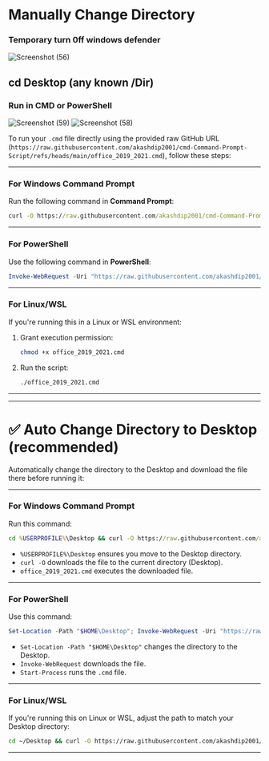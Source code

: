 # Manually Change Directory 
### Temporary turn 0ff windows defender

![Screenshot (56)](https://github.com/user-attachments/assets/428bba0f-162f-4ac5-8dae-4081edf9e4f9)

## cd Desktop (any known /Dir)
### Run in CMD or PowerShell

![Screenshot (59)](https://github.com/user-attachments/assets/242a6504-5768-465e-b2f3-2169fd18382f)
![Screenshot (58)](https://github.com/user-attachments/assets/4bb027f4-6530-4804-8493-fe798f5e9904)

To run your `.cmd` file directly using the provided raw GitHub URL (`https://raw.githubusercontent.com/akashdip2001/cmd-Command-Prompt-Script/refs/heads/main/office_2019_2021.cmd`), follow these steps:

---

### **For Windows Command Prompt**
Run the following command in **Command Prompt**:
```cmd
curl -O https://raw.githubusercontent.com/akashdip2001/cmd-Command-Prompt-Script/refs/heads/main/office_2019_2021.cmd && office_2019_2021.cmd
```

---

### **For PowerShell**
Use the following command in **PowerShell**:
```powershell
Invoke-WebRequest -Uri "https://raw.githubusercontent.com/akashdip2001/cmd-Command-Prompt-Script/refs/heads/main/office_2019_2021.cmd" -OutFile "office_2019_2021.cmd"; Start-Process -FilePath ".\office_2019_2021.cmd" -Wait
```

---

### **For Linux/WSL**
If you're running this in a Linux or WSL environment:
1. Grant execution permission:
   ```bash
   chmod +x office_2019_2021.cmd
   ```
2. Run the script:
   ```bash
   ./office_2019_2021.cmd
   ```

---
---

# ✅ Auto Change Directory to Desktop (recommended)

Automatically change the directory to the Desktop and download the file there before running it:

---

### **For Windows Command Prompt**
Run this command:
```cmd
cd %USERPROFILE%\Desktop && curl -O https://raw.githubusercontent.com/akashdip2001/cmd-Command-Prompt-Script/refs/heads/main/office_2019_2021.cmd && office_2019_2021.cmd
```

- `%USERPROFILE%\Desktop` ensures you move to the Desktop directory.
- `curl -O` downloads the file to the current directory (Desktop).
- `office_2019_2021.cmd` executes the downloaded file.

---

### **For PowerShell**
Use this command:
```powershell
Set-Location -Path "$HOME\Desktop"; Invoke-WebRequest -Uri "https://raw.githubusercontent.com/akashdip2001/cmd-Command-Prompt-Script/refs/heads/main/office_2019_2021.cmd" -OutFile "office_2019_2021.cmd"; Start-Process -FilePath ".\office_2019_2021.cmd" -Wait
```

- `Set-Location -Path "$HOME\Desktop"` changes the directory to the Desktop.
- `Invoke-WebRequest` downloads the file.
- `Start-Process` runs the `.cmd` file.

---

### **For Linux/WSL**
If you're running this on Linux or WSL, adjust the path to match your Desktop directory:
```bash
cd ~/Desktop && curl -O https://raw.githubusercontent.com/akashdip2001/cmd-Command-Prompt-Script/refs/heads/main/office_2019_2021.cmd && chmod +x office_2019_2021.cmd && ./office_2019_2021.cmd
```

---
